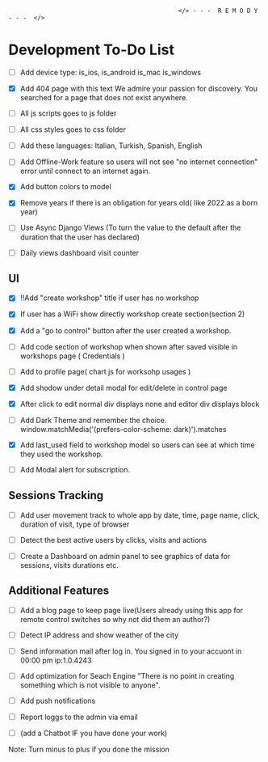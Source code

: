                                                   </> - - -  R E M O D Y  - - -  </> 


# Development To-Do List 
- [ ] Add device type:  is_ios, is_android is_mac is_windows

- [x] Add 404 page with this text We admire your passion for discovery. You searched for a page that does not exist anywhere.

- [ ] All js scripts goes to js folder
 
- [ ] All css styles goes to css folder

- [ ] Add these languages: Italian, Turkish, Spanish, English

- [ ] Add Offline-Work feature so users will not see "no internet connection" error until connect to an internet again.

- [x] Add button colors to model

- [x] Remove years if there is an obligation for years old( like 2022 as a born year)

- [ ] Use Async Django Views (To turn the value to the default after the duration that the user has declared)
 
- [ ] Daily views dashboard visit counter


 ## UI
- [x] !!Add "create workshop" title if user has no workshop

- [x] If user has a WiFi show directly workshop create section(section 2)

- [x] Add a "go to control" button after the user created a workshop. 

- [ ] Add code section of workshop when shown after saved visible in workshops page ( Credentials )

- [ ] Add to profile page( chart js for worksohp usages )

- [x] Add shodow under detail modal for edit/delete in control page

- [x] After click to edit normal div displays none and editor div displays block

- [ ] Add Dark Theme and remember the choice.
window.matchMedia('(prefers-color-scheme: dark)').matches

- [x] Add last_used field to workshop model so users can see at which time they used the workshop.

- [ ] Add Modal alert for subscription.

 ## Sessions Tracking

- [ ] Add user movement track to whole app by date, time, page name, click, duration of visit, type of browser

- [ ] Detect the best active users by clicks, visits and actions

- [ ] Create a Dashboard on admin panel to see graphics of data for sessions, visits durations etc.

## Additional Features
- [ ] Add a blog page to keep page live(Users already using this app for remote control switches so why not did them an author?)

- [ ] Detect IP address and show weather of the city

- [ ] Send information mail after log in. You signed in to your accuont in 00:00 pm ip:1.0.4243

- [ ] Add optimization for Seach Engine "There is no point in creating something which is not visible to anyone".

- [ ] Add push notifications

- [ ] Report loggs to the admin via email

- [ ] (add a Chatbot IF you have done your work)


Note: Turn minus to plus if you done the mission
